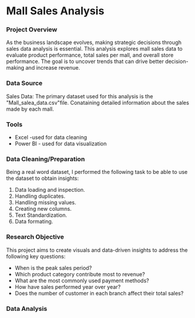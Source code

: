 # Mall Sales Analysis

### Project Overview

As the business landscape evolves, making strategic decisions through sales data analysis is essential. This analysis explores mall sales data to evaluate product performance, total sales per mall, and overall store performance. The goal is to uncover trends that can drive better decision-making and increase revenue.

### Data Source

Sales Data: The primary dataset used for this analysis is the "Mall_salea_data.csv"file. Conataining detailed information about the sales made by each mall.

### Tools

- Excel -used for data cleaning
- Power BI - used for data visualization
  
### Data Cleaning/Preparation

Being a real word dataset, I performed the following task to be able to use the dataset to obtain insights:
1. Data loading and inspection.
2. Handling duplicates.
3. Handling missing values.
4. Creating new columns.
5. Text Standardization.
6. Data formating.

### Research Objective

This project aims to create  visuals and data-driven insights to address the following key questions:
- When is the peak sales period?
- Which product category contribute most to revenue?
- What are the most commonly used payment methods?
- How have sales performed year over year?
- Does the number of customer in each branch affect their total sales?

### Data Analysis

```powerbi


